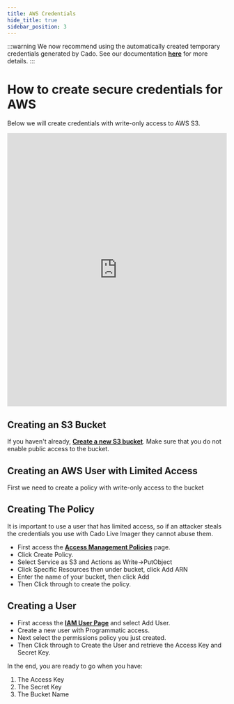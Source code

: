 ```yaml
---
title: AWS Credentials
hide_title: true
sidebar_position: 3
---
```



:::warning
We now recommend using the automatically created temporary credentials generated by Cado. See our documentation **[here](deploy#deploy-through-cado-response-platform)** for more details.
:::


# How to create secure credentials for AWS
Below we will create credentials with write-only access to AWS S3.

<iframe width="100%" height="628" src="https://www.youtube.com/embed/OW6fwaUNVXU" title="YouTube video player" frameborder="0" allowfullscreen></iframe>

## Creating an S3 Bucket
If you haven't already, **[Create a new S3 bucket](https://docs.aws.amazon.com/quickstarts/latest/s3backup/step-1-create-bucket.html)**. Make sure that you do not enable public access to the bucket.

## Creating an AWS User with Limited Access
First we need to create a policy with write-only access to the bucket

## Creating The Policy
It is important to use a user that has limited access, so if an attacker steals the credentials you use with Cado Live Imager they cannot abuse them.
- First access the **[Access Management Policies](https://console.aws.amazon.com/iam/home#/policies)** page.
- Click Create Policy.
- Select Service as S3 and Actions as Write->PutObject
- Click Specific Resources then under bucket, click Add ARN
- Enter the name of your bucket, then click Add
- Then Click through to create the policy.

## Creating a User
- First access the **[IAM User Page](https://console.aws.amazon.com/iam/home#/users)** and select Add User.
- Create a new user with Programmatic access.
- Next select the permissions policy you just created.
- Then Click through to Create the User and retrieve the Access Key and Secret Key.

In the end, you are ready to go when you have:
1. The Access Key
2. The Secret Key
3. The Bucket Name